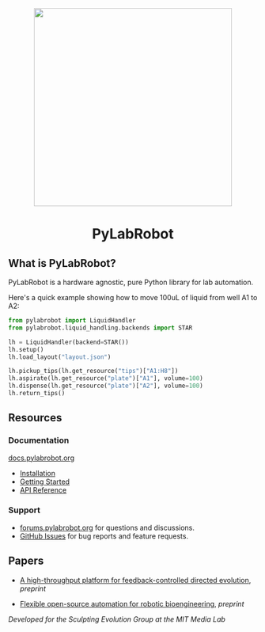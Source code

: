 <div style="text-align: center">
<img width="400" src=".github/img/logo.png" />
<h1>PyLabRobot</h1>
</div>

## What is PyLabRobot?

PyLabRobot is a hardware agnostic, pure Python library for lab automation.

Here's a quick example showing how to move 100uL of liquid from well A1 to A2:

```python
from pylabrobot import LiquidHandler
from pylabrobot.liquid_handling.backends import STAR

lh = LiquidHandler(backend=STAR())
lh.setup()
lh.load_layout("layout.json")

lh.pickup_tips(lh.get_resource("tips")["A1:H8"])
lh.aspirate(lh.get_resource("plate")["A1"], volume=100)
lh.dispense(lh.get_resource("plate")["A2"], volume=100)
lh.return_tips()
```

## Resources

### Documentation

[docs.pylabrobot.org](https://docs.pylabrobot.org)

- [Installation](https://docs.pylabrobot.org/installation.html)
- [Getting Started](https://docs.pylabrobot.org/basic.html)
- [API Reference](https://docs.pylabrobot.org/pylabrobot.html)

### Support

- [forums.pylabrobot.org](https://forums.pylabrobot.org) for questions and discussions.
- [GitHub Issues](https://github.com/pylabrobot/pylabrobot/issues) for bug reports and feature requests.

## Papers

- [A high-throughput platform for feedback-controlled directed evolution](https://www.biorxiv.org/content/10.1101/2020.04.01.021022v1), _preprint_

- [Flexible open-source automation for robotic bioengineering](https://www.biorxiv.org/content/10.1101/2020.04.14.041368v1), _preprint_

_Developed for the Sculpting Evolution Group at the MIT Media Lab_
